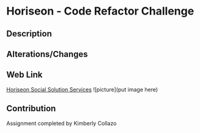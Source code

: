 # Horiseon - Code Refactor Challenge

## Description


## Alterations/Changes


## Web Link
[Horiseon Social Solution Services](https://lightfooted.github.io/refactor-challenge/)
![picture](put image here)

## Contribution
Assignment completed by Kimberly Collazo